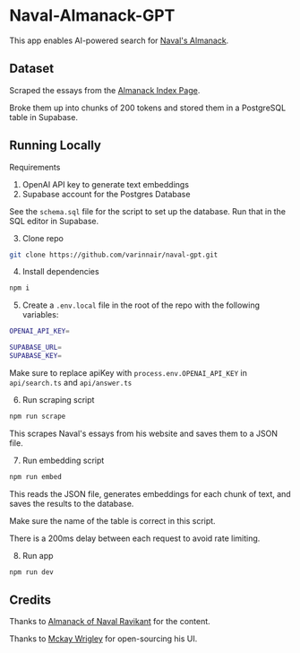 # Naval-Almanack-GPT

This app enables AI-powered search for [Naval's Almanack](https://www.navalmanack.com/almanack-of-naval-ravikant/table-of-contents).

## Dataset

Scraped the essays from the [Almanack Index Page](https://www.navalmanack.com/almanack-of-naval-ravikant/table-of-contents).

Broke them up into chunks of 200 tokens and stored them in a PostgreSQL table in Supabase.

## Running Locally

Requirements

1. OpenAI API key to generate text embeddings
2. Supabase account for the Postgres Database

See the `schema.sql` file for the script to set up the database. Run that in the SQL editor in Supabase.

3. Clone repo

```bash
git clone https://github.com/varinnair/naval-gpt.git
```

4. Install dependencies

```bash
npm i
```

5. Create a `.env.local` file in the root of the repo with the following variables:

```bash
OPENAI_API_KEY=

SUPABASE_URL=
SUPABASE_KEY=
```

Make sure to replace apiKey with `process.env.OPENAI_API_KEY` in `api/search.ts` and `api/answer.ts`

6. Run scraping script

```bash
npm run scrape
```

This scrapes Naval's essays from his website and saves them to a JSON file.

7. Run embedding script

```bash
npm run embed
```

This reads the JSON file, generates embeddings for each chunk of text, and saves the results to the database.

Make sure the name of the table is correct in this script.

There is a 200ms delay between each request to avoid rate limiting.

8. Run app

```bash
npm run dev
```

## Credits

Thanks to [Almanack of Naval Ravikant](https://www.navalmanack.com/almanack-of-naval-ravikant/table-of-contents) for the content.

Thanks to [Mckay Wrigley](https://twitter.com/mckaywrigley) for open-sourcing his UI.
